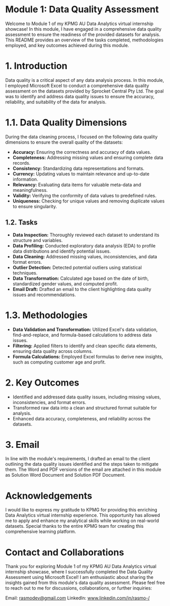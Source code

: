# Module 1: Data Quality Assessment
Welcome to Module 1 of my KPMG AU Data Analytics virtual internship showcase! In this module, I have engaged in a comprehensive data quality assessment to ensure the readiness of the provided datasets for analysis. This README provides an overview of the tasks completed, methodologies employed, and key outcomes achieved during this module.

# 1. Introduction
Data quality is a critical aspect of any data analysis process. In this module, I employed Microsoft Excel to conduct a comprehensive data quality assessment on the datasets provided by Sprocket Central Pty Ltd. The goal was to identify and address data quality issues to ensure the accuracy, reliability, and suitability of the data for analysis.

# 1.1. Data Quality Dimensions
During the data cleaning process, I focused on the following data quality dimensions to ensure the overall quality of the datasets:
- **Accuracy:** Ensuring the correctness and accuracy of data values.
- **Completeness:** Addressing missing values and ensuring complete data records.
- **Consistency:** Standardizing data representations and formats.
- **Currency:** Updating values to maintain relevance and up-to-date information.
- **Relevancy:** Evaluating data items for valuable meta-data and meaningfulness.
- **Validity:** Verifying the conformity of data values to predefined rules.
- **Uniqueness:** Checking for unique values and removing duplicate values to ensure singularity.

## 1.2. Tasks
- **Data Inspection:** Thoroughly reviewed each dataset to understand its structure and variables.
- **Data Profiling:**  Conducted exploratory data analysis (EDA) to profile data distributions and identify potential issues.
- **Data Cleaning:** Addressed missing values, inconsistencies, and data format errors.
- **Outlier Detection:** Detected potential outliers using statistical techniques.
- **Data Transformation:** Calculated age based on the date of birth, standardized gender values, and computed profit.
- **Email Draft:** Drafted an email to the client highlighting data quality issues and recommendations.

# 1.3. Methodologies
- **Data Validation and Transformation:** Utilized Excel's data validation, find-and-replace, and formula-based calculations to address data issues.
- **Filtering:** Applied filters to identify and clean specific data elements, ensuring data quality across columns.
- **Formula Calculations:** Employed Excel formulas to derive new insights, such as computing customer age and profit.

# 2. Key Outcomes
- Identified and addressed data quality issues, including missing values, inconsistencies, and format errors.
- Transformed raw data into a clean and structured format suitable for analysis.
- Enhanced data accuracy, completeness, and reliability across the datasets.
  
# 3. Email
In line with the module's requirements, I drafted an email to the client outlining the data quality issues identified and the steps taken to mitigate them.
The Word and PDF versions of the email are attached in this module as Solution Word Document and Solution PDF Document.

# Acknowledgements
I would like to express my gratitude to KPMG for providing this enriching Data Analytics virtual internship experience. This opportunity has allowed me to apply and enhance my analytical skills while working on real-world datasets. Special thanks to the entire KPMG team for creating this comprehensive learning platform.

# Contact and Collaborations
Thank you for exploring Module 1 of my KPMG AU Data Analytics virtual internship showcase, where I successfully completed the Data Quality Assessment using Microsoft Excel!
I am enthusiastic about sharing the insights gained from this module's data quality assessment. Please feel free to reach out to me for discussions, collaborations, or further inquiries:

Email: rasmodev@gmail.com
LinkedIn: www.linkedin.com/in/rasmo-/


